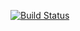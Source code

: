 [![Build Status](https://travis-ci.org/RomanSaveljev/docker-mix.svg?branch=master)](http://travis-ci.org/RomanSaveljev/docker-mix)
